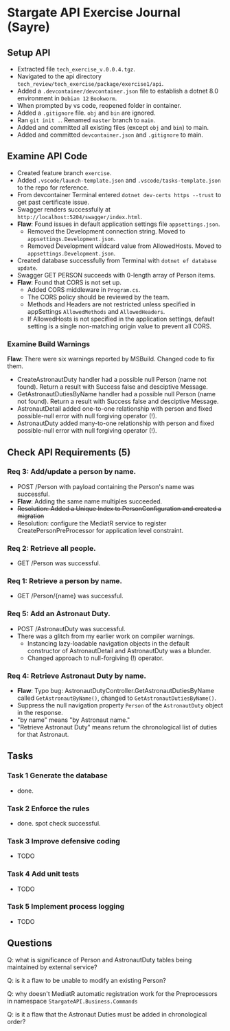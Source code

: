 # Stargate API Exercise Journal (Sayre)

## Setup API
* Extracted file `tech_exercise_v.0.0.4.tgz`.
* Navigated to the api directory `tech_review/tech_exercise/package/exercise1/api`.
* Added a `.devcontainer/devcontainer.json` file to establish a dotnet 8.0 environment in `Debian 12` `Bookworm`.
* When prompted by vs code, reopened folder in container.
* Added a `.gitignore` file. `obj` and `bin` are ignored.
* Ran `git init .`. Renamed `master` branch to `main`.
* Added and committed all existing files (except `obj` and `bin`) to main.
* Added and committed `devcontainer.json` and `.gitignore` to main.
## Examine API Code
* Created feature branch `exercise`.
* Added `.vscode/launch-template.json` and `.vscode/tasks-template.json` to the repo for reference.
* From devcontainer Terminal entered `dotnet dev-certs https --trust` to get past certificate issue.
* Swagger renders successfully at `http://localhost:5204/swagger/index.html`.
* **Flaw**: Found issues in default application settings file `appsettings.json`.
  * Removed the Development connection string. Moved to `appsettings.Development.json`.
  * Removed Development wildcard value from AllowedHosts. Moved to `appsettings.Development.json`.
* Created database successfully from Terminal with `dotnet ef database update`.
* Swagger GET PERSON succeeds with 0-length array of Person items.
* **Flaw**: Found that CORS is not set up.
  * Added CORS middleware in `Program.cs`.
  * The CORS policy should be reviewed by the team.
  * Methods and Headers are not restricted unless specified in appSettings `AllowedMethods` and `AllowedHeaders`.
  * If AllowedHosts is not specified in the application settings, default setting is a single non-matching origin value to prevent all CORS.
### Examine Build Warnings
**Flaw**: There were six warnings reported by MSBuild. Changed code to fix them.
* CreateAstronautDuty handler had a possible null Person (name not found). Return a result with Success false and desciptive Message.
* GetAstronautDutiesByName handler had a possible null Person (name not found). Return a result with Success false and desciptive Message.
* AstronautDetail added one-to-one relationship with person and fixed possible-null error with null forgiving operator (!).
* AstronautDuty added many-to-one relationship with person and fixed possible-null error with null forgiving operator (!).
## Check API Requirements (5)
### Req 3: Add/update a person by name.
* POST /Person with payload containing the Person's name was successful.
* **Flaw**: Adding the same name multiples succeeded.
* ~~Resolution: Added a Unique Index to PersonConfiguration and created a migration~~
* Resolution: configure the MediatR service to register CreatePersonPreProcessor for application level constraint.
### Req 2: Retrieve all people.
* GET /Person was successful.

### Req 1: Retrieve a person by name.
* GET /Person/{name} was successful.

### Req 5: Add an Astronaut Duty.
* POST /AstronautDuty was successful.
* There was a glitch from my earlier work on compiler warnings.
  * Instancing lazy-loadable navigation objects in the default constructor of AstronautDetail and AstronautDuty was a blunder.
  * Changed approach to null-forgiving (!) operator.

### Req 4: Retrieve Astronaut Duty by name.
* **Flaw**: Typo bug: AstronautDutyController.GetAstronautDutiesByName called `GetAstronautByName()`, changed to `GetAstronautDutiesByName()`.
* Suppress the null navigation property `Person` of the `AstronautDuty` object in the response.
* "by name" means "by Astronaut name."
* "Retrieve Astronaut Duty" means return the chronological list of duties for that Astronaut.

## Tasks

### Task 1 Generate the database
* done.

### Task 2 Enforce the rules
* done. spot check successful.

### Task 3 Improve defensive coding
* TODO

### Task 4 Add unit tests
* TODO

### Task 5 Implement process logging
* TODO






## Questions
Q: what is significance of Person and AstronautDuty tables being maintained by external service?

Q: is it a flaw to be unable to modify an existing Person?

Q: why doesn't MediatR automatic registration work for the Preprocessors
in namespace `StargateAPI.Business.Commands`

Q: is it a flaw that the Astronaut Duties must be added in chronological order?
